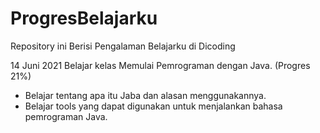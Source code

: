 # ProgresBelajarku
Repository ini Berisi Pengalaman Belajarku di Dicoding

14 Juni 2021
Belajar kelas Memulai Pemrograman dengan Java. (Progres 21%)
  * Belajar tentang apa itu Jaba dan alasan menggunakannya.
  * Belajar tools yang dapat digunakan untuk menjalankan bahasa pemrograman Java.

